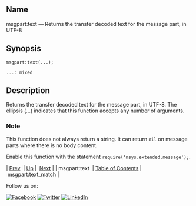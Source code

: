 <a name="lua.ref.msgpart_text"></a>
## Name

msgpart:text — Returns the transfer decoded text for the message part, in UTF-8

<a name="idp17188736"></a>
## Synopsis

`msgpart:text(...);`

`...: mixed`<a name="idp17191696"></a>
## Description

Returns the transfer decoded text for the message part, in UTF-8\. The ellipsis (...) indicates that this function accepts any number of arguments.

### Note

This function does not always return a string. It can return `nil` on message parts where there is no body content.

Enable this function with the statement `require('msys.extended.message');`.

| [Prev](lua.ref.msgpart_text2.php)  | [Up](lua.function.details.php) |  [Next](lua.ref.msgpart_text_match.php) |
| msgpart:text  | [Table of Contents](index.php) |  msgpart:text_match |

Follow us on:

[![Facebook](https://support.messagesystems.com/images/icon-facebook.png)](http://www.facebook.com/messagesystems) [![Twitter](https://support.messagesystems.com/images/icon-twitter.png)](http://twitter.com/#!/MessageSystems) [![LinkedIn](https://support.messagesystems.com/images/icon-linkedin.png)](http://www.linkedin.com/company/message-systems)